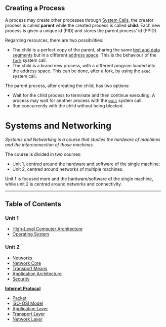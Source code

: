 ## Creating a Process

A process may create other processes through [System Calls](/Systems%20and%20Networking/Unit%201/Operating%20System/System%20Calls.md), the creator process is called **parent** while the created process is called **child**. Each new process is given a unique id (PID) and stores the parent process' id (PPID).

Regarding resources, there are two possibilities:
- The child is a perfect copy of the parent, sharing the same [text and data segments](/Systems%20and%20Networking/Unit%201/Architecture/Virtual%20Memory.md#Virtual%20Address%20Space) but in a different [address space](/Systems%20and%20Networking/Unit%201/Architecture/Virtual%20Memory.md#Virtual%20Address%20Space). This is the behaviour of the [`fork`](/Systems%20and%20Networking/Unit%201/Operating%20System/System%20Calls.md#Common%20System%20Calls) system call.
- The child is a brand new process, with a different program loaded into the address space. This can be done, after a fork, by using the [`exec`](/Systems%20and%20Networking/Unit%201/Operating%20System/System%20Calls.md#Common%20System%20Calls) system call.

The parent process, after creating the child, has two options:
- Wait for the child process to terminate and then continue executing. A process may wait for another process with the [`wait`](/Systems%20and%20Networking/Unit%201/Operating%20System/System%20Calls.md#Common%20System%20Calls) system call.
- Run concurrently with the child without being blocked.


# Systems and Networking

*Systems and Networking is a course that studies the hardware of machines and the interconnection of those machines.*

The course is divided in two courses:
- Unit 1, centred around the hardware and software of the single machine;
- Unit 2, centred around networks of multiple machines.

Unit 1 is focused more and the hardware/software of the single machine, while unit 2 is centred around networks and connectivity.

---

## Table of Contents

### Unit 1

- [High-Level Computer Architecture](/Unit%201/High-Level%20Computer%20Architecture.md)
- [Operating System](/Systems%20and%20Networking/Unit%201/Operating%20System/Operating%20System.md)

### Unit 2

- [Networks](/Systems%20and%20Networking/Unit%202/Networks.md)
- [Network Core](/Systems%20and%20Networking/Unit%202/Network%20Core.md)
- [Transport Means](/Systems%20and%20Networking/Unit%202/Transport%20Means.md)
- [Application Architecture](/Systems%20and%20Networking/Unit%202/Application%20Architecture.md)
- [Security](/Systems%20and%20Networking/Unit%202/Security.md)

[**Internet Protocol**](/Systems%20and%20Networking/Unit%202/Internet/Layered%20Structure.md)

- [Packet](/Systems%20and%20Networking/Unit%202/Internet/Packet.md)
- [ISO-OSI Model](/Systems%20and%20Networking/Unit%202/Internet/ISO-OSI%20Model.md)
- [Application Layer](/Systems%20and%20Networking/Unit%202/Internet/Application%20Layer.md)
- [Transport Layer](/Systems%20and%20Networking/Unit%202/Internet/Transport%20Layer.md)
- [Network Layer](/Systems%20and%20Networking/Unit%202/Internet/Network%20Layer.md)
